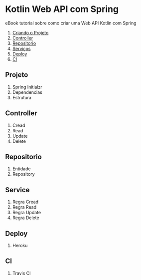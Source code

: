 # Kotlin Web API com Spring 
eBook tutorial sobre como criar uma Web API Kotlin com Spring

1. [Criando o Projeto](#projeto)
2. [Controller](#controller)
3. [Repositorio](#repositorio)
4. [Serviços](#service)
5. [Deploy](#deploy)
6. [CI](#ci)

## Projeto
  
1. Spring Initialzr
2. Dependencias
3. Estrutura

## Controller

1. Cread
2. Read
3. Update
4. Delete

## Repositorio

1. Entidade
2. Repository

## Service

1. Regra Cread
2. Regra Read
3. Regra Update
4. Regra Delete

## Deploy

1. Heroku

## CI

1. Travis CI

